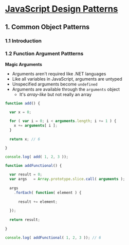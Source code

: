 # [JavaScript Design Patterns](http://www.pluralsight.com/courses/javascript-design-patterns)

## 1. Common Object Patterns

### 1.1 Introduction

### 1.2 Function Argument Pattterns

**Magic Arguments**

- Arguments aren't required like .NET languages
- Like all variables in JavaScript, arguments are untyped
- Unspecified arguments become `undefined`
- Arguments are available through the `arguments` object
  - It's *array-like* but not really an array
  
```js
function add() {

  var x = 0;
  
  for ( var i = 0; i < arguments.length; i += 1 ) {
    x += arguments[ i ];
  }
  
  return x; // 6

}

console.log( add( 1, 2, 3 ));

function addFunctional() {
  
  var result = 0;
  var args   = Array.prototype.slice.call( arguments );
  
  args
    .forEach( function( element ) {
    
      result += element;
    
  });
  
  return result;
  
}

console.log( addFunctional( 1, 2, 3 )); // 6
```